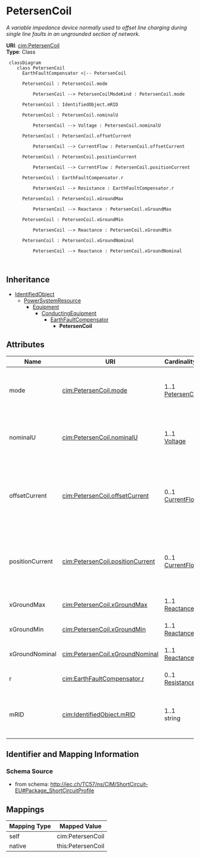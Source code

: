 # PetersenCoil


_A variable impedance device normally used to offset line charging during single line faults in an ungrounded section of network._





**URI**: [cim:PetersenCoil](http://iec.ch/TC57/CIM100#PetersenCoil)<br />
**Type**: Class




```mermaid
 classDiagram
    class PetersenCoil
      EarthFaultCompensator <|-- PetersenCoil
      
      PetersenCoil : PetersenCoil.mode
        
          PetersenCoil --> PetersenCoilModeKind : PetersenCoil.mode
        
      PetersenCoil : IdentifiedObject.mRID
        
      PetersenCoil : PetersenCoil.nominalU
        
          PetersenCoil --> Voltage : PetersenCoil.nominalU
        
      PetersenCoil : PetersenCoil.offsetCurrent
        
          PetersenCoil --> CurrentFlow : PetersenCoil.offsetCurrent
        
      PetersenCoil : PetersenCoil.positionCurrent
        
          PetersenCoil --> CurrentFlow : PetersenCoil.positionCurrent
        
      PetersenCoil : EarthFaultCompensator.r
        
          PetersenCoil --> Resistance : EarthFaultCompensator.r
        
      PetersenCoil : PetersenCoil.xGroundMax
        
          PetersenCoil --> Reactance : PetersenCoil.xGroundMax
        
      PetersenCoil : PetersenCoil.xGroundMin
        
          PetersenCoil --> Reactance : PetersenCoil.xGroundMin
        
      PetersenCoil : PetersenCoil.xGroundNominal
        
          PetersenCoil --> Reactance : PetersenCoil.xGroundNominal
        
      
```





## Inheritance
* [IdentifiedObject](IdentifiedObject.md)
    * [PowerSystemResource](PowerSystemResource.md)
        * [Equipment](Equipment.md)
            * [ConductingEquipment](ConductingEquipment.md)
                * [EarthFaultCompensator](EarthFaultCompensator.md)
                    * **PetersenCoil**



## Attributes


| Name | URI | Cardinality and Range | Description | Inheritance |
| ---  | --- | --- | --- | --- |
| mode | [cim:PetersenCoil.mode](http://iec.ch/TC57/CIM100#PetersenCoil.mode) | 1..1 <br />  [PetersenCoilModeKind](PetersenCoilModeKind.md)  | The mode of operation of the Petersen coil | direct |
| nominalU | [cim:PetersenCoil.nominalU](http://iec.ch/TC57/CIM100#PetersenCoil.nominalU) | 1..1 <br />  [Voltage](Voltage.md)  | The nominal voltage for which the coil is designed | direct |
| offsetCurrent | [cim:PetersenCoil.offsetCurrent](http://iec.ch/TC57/CIM100#PetersenCoil.offsetCurrent) | 0..1 <br />  [CurrentFlow](CurrentFlow.md)  | The offset current that the Petersen coil controller is operating from the re... | direct |
| positionCurrent | [cim:PetersenCoil.positionCurrent](http://iec.ch/TC57/CIM100#PetersenCoil.positionCurrent) | 0..1 <br />  [CurrentFlow](CurrentFlow.md)  | The control current used to control the Petersen coil also known as the posit... | direct |
| xGroundMax | [cim:PetersenCoil.xGroundMax](http://iec.ch/TC57/CIM100#PetersenCoil.xGroundMax) | 1..1 <br />  [Reactance](Reactance.md)  | The maximum reactance | direct |
| xGroundMin | [cim:PetersenCoil.xGroundMin](http://iec.ch/TC57/CIM100#PetersenCoil.xGroundMin) | 1..1 <br />  [Reactance](Reactance.md)  | The minimum reactance | direct |
| xGroundNominal | [cim:PetersenCoil.xGroundNominal](http://iec.ch/TC57/CIM100#PetersenCoil.xGroundNominal) | 1..1 <br />  [Reactance](Reactance.md)  | The nominal reactance | direct |
| r | [cim:EarthFaultCompensator.r](http://iec.ch/TC57/CIM100#EarthFaultCompensator.r) | 0..1 <br />  [Resistance](Resistance.md)  | Nominal resistance of device | [EarthFaultCompensator](EarthFaultCompensator.md) |
| mRID | [cim:IdentifiedObject.mRID](http://iec.ch/TC57/CIM100#IdentifiedObject.mRID) | 1..1 <br />  string  | Master resource identifier issued by a model authority | [IdentifiedObject](IdentifiedObject.md) |









## Identifier and Mapping Information







### Schema Source


* from schema: http://iec.ch/TC57/ns/CIM/ShortCircuit-EU#Package_ShortCircuitProfile





## Mappings

| Mapping Type | Mapped Value |
| ---  | ---  |
| self | cim:PetersenCoil |
| native | this:PetersenCoil |




